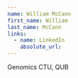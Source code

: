 ```yaml
---
name: William McCann
first_name: William
last_name: McCann
links:
  - name: LinkedIn
    absolute_url: 
---
```

Genomics CTU, QUB
